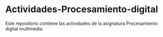 # Actividades-Procesamiento-digital
Este repositorio contiene las actividades de la asignatura Procesamiento digital multimedia 
